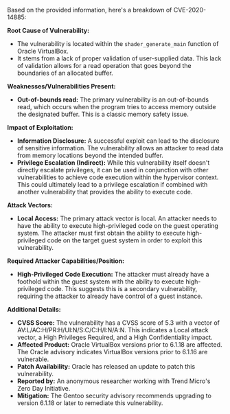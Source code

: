 Based on the provided information, here's a breakdown of CVE-2020-14885:

**Root Cause of Vulnerability:**

- The vulnerability is located within the `shader_generate_main` function of Oracle VirtualBox.
- It stems from a lack of proper validation of user-supplied data. This lack of validation allows for a read operation that goes beyond the boundaries of an allocated buffer.

**Weaknesses/Vulnerabilities Present:**

- **Out-of-bounds read:**  The primary vulnerability is an out-of-bounds read, which occurs when the program tries to access memory outside the designated buffer. This is a classic memory safety issue.

**Impact of Exploitation:**

- **Information Disclosure:** A successful exploit can lead to the disclosure of sensitive information. The vulnerability allows an attacker to read data from memory locations beyond the intended buffer.
- **Privilege Escalation (Indirect):** While this vulnerability itself doesn't directly escalate privileges, it can be used in conjunction with other vulnerabilities to achieve code execution within the hypervisor context. This could ultimately lead to a privilege escalation if combined with another vulnerability that provides the ability to execute code.

**Attack Vectors:**

- **Local Access:** The primary attack vector is local. An attacker needs to have the ability to execute high-privileged code on the guest operating system. The attacker must first obtain the ability to execute high-privileged code on the target guest system in order to exploit this vulnerability.

**Required Attacker Capabilities/Position:**

- **High-Privileged Code Execution:** The attacker must already have a foothold within the guest system with the ability to execute high-privileged code. This suggests this is a secondary vulnerability, requiring the attacker to already have control of a guest instance.

**Additional Details:**

- **CVSS Score:** The vulnerability has a CVSS score of 5.3 with a vector of AV:L/AC:H/PR:H/UI:N/S:C/C:H/I:N/A:N. This indicates a Local attack vector, a High Privileges Required, and a High Confidentiality impact.
- **Affected Product:** Oracle VirtualBox versions prior to 6.1.18 are affected. The Oracle advisory indicates VirtualBox versions prior to 6.1.16 are vulnerable.
- **Patch Availability:** Oracle has released an update to patch this vulnerability.
- **Reported by:** An anonymous researcher working with Trend Micro's Zero Day Initiative.
- **Mitigation:** The Gentoo security advisory recommends upgrading to version 6.1.18 or later to remediate this vulnerability.